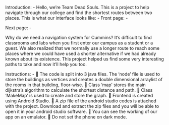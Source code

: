 Introduction: -
Hello, we’re Team Dead Souls. This is a project to help navigate through our college and find the shortest routes between two places.
This is what our interface looks like: -
Front page: -
 
Next page: -
 

Why do we need a navigation system for Cummins?
It’s difficult to find classrooms and labs when you first enter our campus as a student or a guest. We also realized that we normally use a longer route to reach some places where we could have used a shorter alternative if we had already known about its existence. This project helped us find some very interesting paths to take and now it’ll help you too.

Instructions: -
	The code is split into 3 java files. The ‘node’ file is used to store the buildings as vertices and creates a double dimensional arraylist of the rooms in that building, floor-wise.
	Class ‘map’ stores the main dijkstra’s algorithm to calculate the shortest distance and path.
	Class ‘MakeMap’ is used to create and store the graph.
	Frontend is created using Android Studio.
	A zip file of the android studio codes is attached with the project. Download and extract the zip files and you will be able to open it in your android studio software. 
	You can see the working of our app on an emulator.
	Do not set the phone on dark mode.



